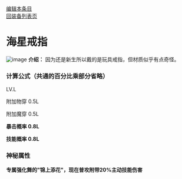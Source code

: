 [编辑本条目](https://github.com/GuguTown/Wiki/edit/main/equip/海星戒指.md)    
[回装备列表页](index.html) 
# 海星戒指
![image](https://user-images.githubusercontent.com/35645329/193885725-3ae26084-fe9d-47b9-99ff-3b111bcf1ec0.png) **介绍：** 因为还是新生所以戴的是玩具戒指，但材质似乎有点奇怪。   
### 计算公式（共通的百分比乘部分省略）
LV.L   

附加物穿 0.5L   

附加魔穿 0.5L   

**暴击概率 0.8L**   

**技能概率 0.8L**   

### 神秘属性
**专属强化舞的"锦上添花"，现在普攻附带20%主动技能伤害**
